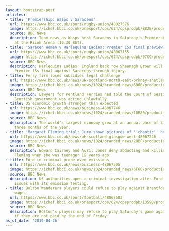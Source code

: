 ```yaml
---
layout: bootstrap-post
articles:
- title: 'Premiership: Wasps v Saracens'
  url: https://www.bbc.co.uk/sport/rugby-union/48027576
  image: https://ichef.bbci.co.uk/onesport/cps/624/cpsprodpb/B82E/production/_106605174_gop.jpg
  source: BBC News
  description: Team news as Wasps host Saracens in Saturday's Premiership fixture
    at the Ricoh Arena (16:30 BST).
- title: 'Saracen Women v Harlequins Ladies: Premier 15s final preview'
  url: https://www.bbc.co.uk/sport/rugby-union/48067155
  image: https://ichef.bbci.co.uk/onesport/cps/624/cpsprodpb/97CC/production/_106606883_quins_saracens.jpg
  source: BBC News
  description: Harlequins Ladies' England back row Shaunagh Brown will miss Saturday's
    Premier 15s final against Saracens through injury.
- title: Ferry firm loses subsidies legal challenge
  url: https://www.bbc.co.uk/news/uk-scotland-north-east-orkney-shetland-48069410
  image: https://ichef.bbci.co.uk/news/1024/branded_news/6B0B/production/_88730472_shetland-orkney-ferries.jpg
  source: BBC News
  description: Lawyers for Pentland Ferries had told the Court of Session that the
    Scottish government was acting unlawfully.
- title: US economic growth stronger than expected
  url: https://www.bbc.co.uk/news/business-48067746
  image: https://ichef.bbci.co.uk/news/1024/branded_news/10B80/production/_106608486_usconstructionworkers_getty.jpg
  source: BBC News
  description: The world's largest economy grew at an annual pace of 3.2% in the first
    three months of the year.
- title: 'Margaret Fleming trial: Jury shown pictures of ''chaotic'' house'
  url: https://www.bbc.co.uk/news/uk-scotland-glasgow-west-48067246
  image: https://ichef.bbci.co.uk/news/1024/branded_news/28BF/production/_103713401_fleming2.jpg
  source: BBC News
  description: Edward Cairney and Avril Jones deny abducting and killing Margaret
    Fleming when she was teenager 19 years ago.
- title: Ford in criminal probe over emissions
  url: https://www.bbc.co.uk/news/business-48067505
  image: https://ichef.bbci.co.uk/news/1024/branded_news/6F68/production/_106602582_fordl.logo.g.jpg
  source: BBC News
  description: US authorities open a criminal investigation after Ford flagged up
    issues with its emission testing.
- title: Bolton Wanderers players could refuse to play against Brentford over unpaid
    wages
  url: https://www.bbc.co.uk/sport/football/48067603
  image: https://ichef.bbci.co.uk/onesport/cps/624/cpsprodpb/13590/production/_97584297_breaking_news.png
  source: BBC News
  description: Bolton's players may refuse to play Saturday's game against Brentford
    if they are not paid by the end of Friday.
as_of_date: '2019-04-26'
---
```



